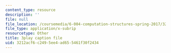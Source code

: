 ```yaml
---
content_type: resource
description: ''
file: null
file_location: /coursemedia/6-004-computation-structures-spring-2017/3212acf6c2495ee4ad655461f30f2434_IE9cFQ9b33U.vtt
file_type: application/x-subrip
resourcetype: Other
title: 3play caption file
uid: 3212acf6-c249-5ee4-ad65-5461f30f2434
---
```

